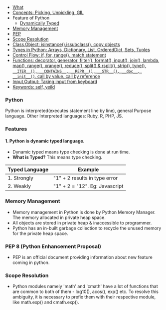 - [What](#w)
- [Concepts: Picking, Unpickling, GIL](#Concepts)
- Feature of Python
  - [Dynamically Typed](#st)
- [Memory Management](#mm)
- [PEP](#pep)
- [Scope Resolution](#sr)
- [Class,Object: isinstance(),issubclass(), copy objects](Objects-and-Classes)
- [Types in Python: Arrays, Dictionary, List, OrderedDict, Sets, Tuples](containers)
- [Control Flow: if, for, range(), match statement](Control_Flow)
- [Functions: decorator, generator, filter(), format(), input(), join(), lambda, map(), range(), xrange(), reduce(), split() & rsplit(), strip(), type(), `__ITER__(), __CONTAINS__, __REPR__(), __STR__(), __doc__, __init__()`, call by value, call by reference](#Functions)
- [Input,Output: Taking input from keyboard](Input_Output)
- [Keywords: self, yeild](Keywords)

<a name=w></a>
### Python
Python is interpreted(executes statement line by line), general Purpose language. Other Interpreted languages: Ruby, R, PHP, JS.

### Features
#### 1. Python is dynamic typed language. 
- Dynamic typed means type checking is done at run time.
- **What is Typed?** This means type checking.

|Typed Language|Example|
|---|---|
|1. Strongly|"1" + 2  results in type error|
|2. Weakly|"1" + 2  = "12". Eg: Javascript|

<a name=mm></a>
### Memory Management
- Memory management in Python is done by Python Memory Manager. The memory allocated in private heap space.
- All objects are stored in private heap & inaccessible to programmer.
- Python has an in-built garbage collection to recycle the unused memory for the private heap space.

<a name=pep></a>
### PEP 8 (Python Enhancement Proposal)
- PEP is an official document providing information about new feature coming in python.

<a name=sr></a>
### Scope Resolution
- Python modules namely 'math' and 'cmath' have a lot of functions that are common to both of them - log10(), acos(), exp() etc. To resolve this ambiguity, it is necessary to prefix them with their respective module, like math.exp() and cmath.exp().
